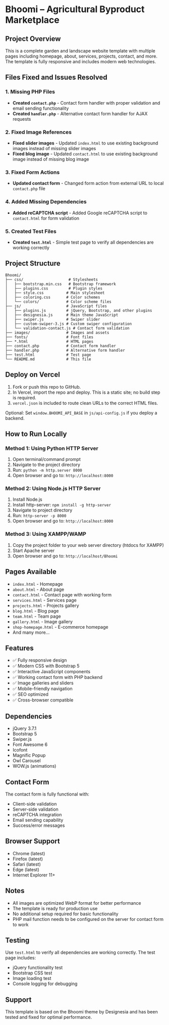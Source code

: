# Bhoomi – Agricultural Byproduct Marketplace

## Project Overview
This is a complete garden and landscape website template with multiple pages including homepage, about, services, projects, contact, and more. The template is fully responsive and includes modern web technologies.

## Files Fixed and Issues Resolved

### 1. Missing PHP Files
- **Created `contact.php`** - Contact form handler with proper validation and email sending functionality
- **Created `handler.php`** - Alternative contact form handler for AJAX requests

### 2. Fixed Image References
- **Fixed slider images** - Updated `index.html` to use existing background images instead of missing slider images
- **Fixed blog image** - Updated `contact.html` to use existing background image instead of missing blog image

### 3. Fixed Form Actions
- **Updated contact form** - Changed form action from external URL to local `contact.php` file

### 4. Added Missing Dependencies
- **Added reCAPTCHA script** - Added Google reCAPTCHA script to `contact.html` for form validation

### 5. Created Test Files
- **Created `test.html`** - Simple test page to verify all dependencies are working correctly

## Project Structure
```
Bhoomi/
├── css/                    # Stylesheets
│   ├── bootstrap.min.css   # Bootstrap framework
│   ├── plugins.css         # Plugin styles
│   ├── style.css          # Main stylesheet
│   ├── coloring.css       # Color schemes
│   └── colors/            # Color scheme files
├── js/                    # JavaScript files
│   ├── plugins.js         # jQuery, Bootstrap, and other plugins
│   ├── designesia.js      # Main theme JavaScript
│   ├── swiper.js          # Swiper slider
│   ├── custom-swiper-3.js # Custom swiper configuration
│   └── validation-contact.js # Contact form validation
├── images/                # Images and assets
├── fonts/                 # Font files
├── *.html                 # HTML pages
├── contact.php            # Contact form handler
├── handler.php            # Alternative form handler
├── test.html              # Test page
└── README.md              # This file
```

## Deploy on Vercel

1. Fork or push this repo to GitHub.
2. In Vercel, import the repo and deploy. This is a static site; no build step is required.
3. `vercel.json` is included to route clean URLs to the correct HTML files.

Optional: Set `window.BHOOMI_API_BASE` in `js/api-config.js` if you deploy a backend.

## How to Run Locally

### Method 1: Using Python HTTP Server
1. Open terminal/command prompt
2. Navigate to the project directory
3. Run: `python -m http.server 8000`
4. Open browser and go to: `http://localhost:8000`

### Method 2: Using Node.js HTTP Server
1. Install Node.js
2. Install http-server: `npm install -g http-server`
3. Navigate to project directory
4. Run: `http-server -p 8000`
5. Open browser and go to: `http://localhost:8000`

### Method 3: Using XAMPP/WAMP
1. Copy the project folder to your web server directory (htdocs for XAMPP)
2. Start Apache server
3. Open browser and go to: `http://localhost/Bhoomi`

## Pages Available
- `index.html` - Homepage
- `about.html` - About page
- `contact.html` - Contact page with working form
- `services.html` - Services page
- `projects.html` - Projects gallery
- `blog.html` - Blog page
- `team.html` - Team page
- `gallery.html` - Image gallery
- `shop-homepage.html` - E-commerce homepage
- And many more...

## Features
- ✅ Fully responsive design
- ✅ Modern CSS with Bootstrap 5
- ✅ Interactive JavaScript components
- ✅ Working contact form with PHP backend
- ✅ Image galleries and sliders
- ✅ Mobile-friendly navigation
- ✅ SEO optimized
- ✅ Cross-browser compatible

## Dependencies
- jQuery 3.7.1
- Bootstrap 5
- Swiper.js
- Font Awesome 6
- Icofont
- Magnific Popup
- Owl Carousel
- WOW.js (animations)

## Contact Form
The contact form is fully functional with:
- Client-side validation
- Server-side validation
- reCAPTCHA integration
- Email sending capability
- Success/error messages

## Browser Support
- Chrome (latest)
- Firefox (latest)
- Safari (latest)
- Edge (latest)
- Internet Explorer 11+

## Notes
- All images are optimized WebP format for better performance
- The template is ready for production use
- No additional setup required for basic functionality
- PHP mail function needs to be configured on the server for contact form to work

## Testing
Use `test.html` to verify all dependencies are working correctly. The test page includes:
- jQuery functionality test
- Bootstrap CSS test
- Image loading test
- Console logging for debugging

## Support
This template is based on the Bhoomi theme by Designesia and has been tested and fixed for optimal performance.
